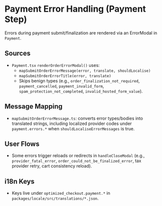 # Payment Error Handling (Payment Step)

Errors during payment submit/finalization are rendered via an ErrorModal in `Payment`.

## Sources
- `Payment.tsx` `renderOrderErrorModal()` uses:
  - `mapSubmitOrderErrorMessage(error, translate, shouldLocalise)`
  - `mapSubmitOrderErrorTitle(error, translate)`
  - Skips benign types (e.g., `order_finalization_not_required`, `payment_cancelled`, `payment_invalid_form`, `spam_protection_not_completed`, `invalid_hosted_form_value`).

## Message Mapping
- `mapSubmitOrderErrorMessage.ts`: converts error types/bodies into translated strings, including localized provider codes under `payment.errors.*` when `shouldLocaliseErrorMessages` is true.

## User Flows
- Some errors trigger reloads or redirects in `handleCloseModal` (e.g., `provider_fatal_error`, `order_could_not_be_finalized_error`, tax provider retry, cart consistency reload).

## i18n Keys
- Keys live under `optimized_checkout.payment.*` in `packages/locale/src/translations/*.json`.
